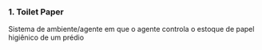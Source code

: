 ### 1. Toilet Paper

Sistema de ambiente/agente em que o agente controla o estoque de papel higiênico de um prédio